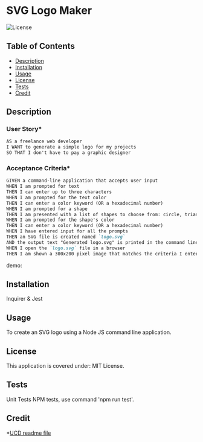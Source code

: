 # SVG Logo Maker

![License](https://img.shields.io/badge/License-MIT_License-lightblue.svg)

## Table of Contents

- [Description](#description)
- [Installation](#installation)
- [Usage](#usage)
- [License](#license)
- [Tests](#tests)
- [Credit](#credit)

## Description

### User Story*

```md
AS a freelance web developer
I WANT to generate a simple logo for my projects
SO THAT I don't have to pay a graphic designer
```

### Acceptance Criteria*

```md
GIVEN a command-line application that accepts user input
WHEN I am prompted for text
THEN I can enter up to three characters
WHEN I am prompted for the text color
THEN I can enter a color keyword (OR a hexadecimal number)
WHEN I am prompted for a shape
THEN I am presented with a list of shapes to choose from: circle, triangle, and square
WHEN I am prompted for the shape's color
THEN I can enter a color keyword (OR a hexadecimal number)
WHEN I have entered input for all the prompts
THEN an SVG file is created named `logo.svg`
AND the output text "Generated logo.svg" is printed in the command line
WHEN I open the `logo.svg` file in a browser
THEN I am shown a 300x200 pixel image that matches the criteria I entered
```
demo: 

## Installation

Inquirer & Jest

## Usage 

To create an SVG logo using a Node JS command line application.

## License

This application is covered under: MIT License.  
  
## Tests 
Unit Tests
NPM tests, use command 'npm run test'.

## Credit

*[UCD readme file](https://git.bootcampcontent.com/University-of-California---Davis/UCD-VIRT-FSF-PT-09-2023-U-LOLC/-/blob/main/10-OOP/02-Challenge/README.md)



 
